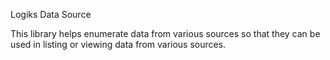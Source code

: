 Logiks Data Source

This library helps enumerate data from various sources so that they can
be used in listing or viewing data from various sources.

